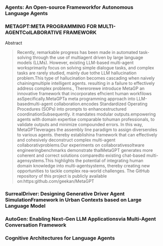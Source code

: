 ### Agents: An Open-source Frameworkfor Autonomous Language Agents



### METAGPT:META PROGRAMMING FOR MULTI-AGENTColLABORATIVE FRAMEWORK

Abstract

>Recently, remarkable progress has been made in automated task-solving through the use of multiagent driven by large language models (LLMs). However, existing LLM-based multi-agent worksprimarily focus on solving simple dialogue tasks, and complex tasks are rarely studied, mainly due tothe LLM hallucination problem.This type of hallucination becomes cascading when naively chainingmultiple intelligent agents. resulting in a failure to effectively address complex problems., Thererorewe introduce MetaGP an innovative framework that incorporates efhcient human workfilows asSpecifically.MetaGPTa meta programming approach into LLM-basedmulti-agent collaboration.encodes Standardized Operating Procedures (SOPs) into prompts to enhancestructured coordinationSubsequently. it mandates modular outputs.empowering agents with domain expertise comparable tohuman professionals, to validate outputs and minimize compounded errors. In this way, MetaGPTleverages the assembly line paradigm to assign diverseroles to various agents. thereby establishina framework that can effectively and cohesively deconstruct complex multi-agent collaborativproblems.Our experiments on collaborativesoltware engineeringbenchmarks demonstrate thalMetaGPT generates more coherent and correct solutions comparedto existing chat-based multi-agensystems.This highlights the potential of integrating human domain knowledge into multi-agentsystems, thereby creating new opportunities to tackle complex rea-world challenges. The GitHub repository of this project is publicly available on:https:github.com/geekan/MetaGPT



### SurrealDriver: Designing Generative Driver Agent SimulationFramework in Urban Contexts based on Large Language Model





### AutoGen: Enabling Next-Gen LLM Applicationsvia Multi-Agent Conversation Framework





### Cognitive Architectures for Language Agents
